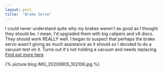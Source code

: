 ```yaml
---
layout: post
title:  "Brake Servo"
---
```

I could never understand quite why my brakes weren't as good as I thought they should be. I mean, I'd upgraded them with big calipers and v8 discs. They should work REALLY well. I began to suspect that perhaps the brake servo wasn't giving as much assistance as it should so I decided to do a vacuum test on it. Turns out it's not holding a vacuum and needs replacing. [Find out more here](/brakes/brakeservo.html)

{% picture blog IMG_20200805_102106.jpg %}
